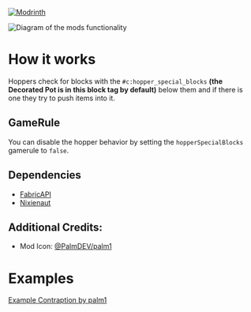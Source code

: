 [![Modrinth](https://raw.githubusercontent.com/Prospector/badges/master/modrinth-badge-72h-padded.png)](https://modrinth.com/mod/hopperpots)

![Diagram of the mods functionality](https://cdn.modrinth.com/data/VC49Z5ik/images/d733e48ff96eb2c174035fff05dd4186e20cd4c2.png)

# How it works
Hoppers check for blocks with the `#c:hopper_special_blocks` **(the Decorated Pot is in this block tag by default)** below them and if there is one they try to push items into it.

## GameRule
You can disable the hopper behavior by setting the `hopperSpecialBlocks` gamerule to `false`.

## Dependencies
- [FabricAPI](https://modrinth.com/mod/fabric-api)
- [Nixienaut](https://modrinth.com/mod/Nixienaut)

## Additional Credits:
- Mod Icon: [@PalmDEV/palm1](https://www.youtube.com/@PalmDEV)

# Examples
[Example Contraption by palm1](https://files.rotgruengelb.net/api/shares/HopperPots-Videos/files/4ce2b214-b9b9-4a04-81f0-35c3ec0172ee?download=false)
